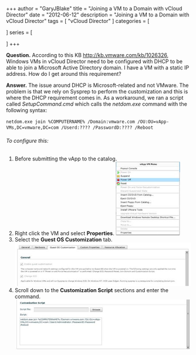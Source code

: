  +++
author = "GaryJBlake"
title = "Joining a VM to a Domain with vCloud Director"
date = "2012-06-12"
description = "Joining a VM to a Domain with vCloud Director"
tags = [
    "vCloud Director"
]
categories = [
    
]
series = [

]
+++

**Question.** According to this KB http://kb.vmware.com/kb/1026326, Windows VMs in vCloud Director need to be configured with DHCP to be able to join a Microsoft Active Directory domain. I have a VM with a static IP address. How do I get around this requirement?

**Answer.** The issue around DHCP is Microsoft-related and not VMware. The problem is that we rely on Sysprep to perform the customization and this is where the DHCP requirement comes in. As a workaround, we ran a script called *SetupCommand.cmd* which calls the *netdom.exe* command with the following syntax:

```shell
netdom.exe join %COMPUTERNAME% /Domain:vmware.com /OU:OU=vApp-VMs,DC=vmware,DC=com /Userd:???? /PasswordD:???? /Reboot
```

###### To configure this: 

1. Before submitting the vApp to the catalog.
2. Right click the VM and select **Properties**.
![](/archive/2011-2015/vcd-vapp-property.png)
3. Select the **Guest OS Customization** tab.
![](/archive/2011-2015/vcd-vapp-guest.png)
4. Scroll down to the **Customization Script** sections and enter the command.
![](/archive/2011-2015/vcd-vapp-script.png)